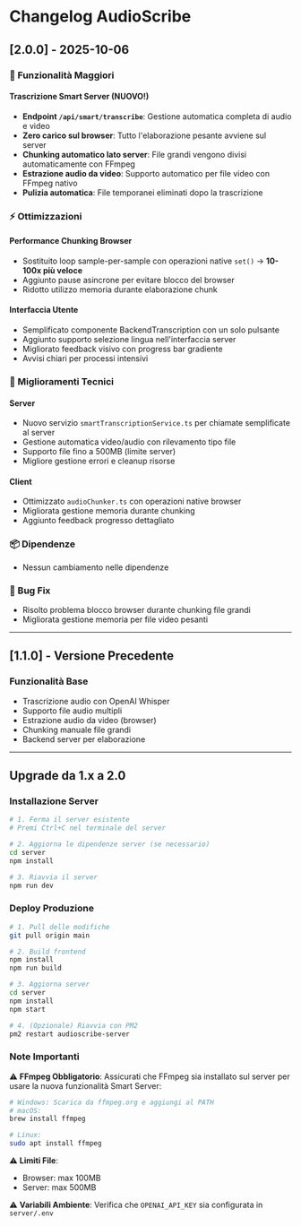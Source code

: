 # Changelog AudioScribe

## [2.0.0] - 2025-10-06

### 🚀 Funzionalità Maggiori

#### Trascrizione Smart Server (NUOVO!)
- **Endpoint `/api/smart/transcribe`**: Gestione automatica completa di audio e video
- **Zero carico sul browser**: Tutto l'elaborazione pesante avviene sul server
- **Chunking automatico lato server**: File grandi vengono divisi automaticamente con FFmpeg
- **Estrazione audio da video**: Supporto automatico per file video con FFmpeg nativo
- **Pulizia automatica**: File temporanei eliminati dopo la trascrizione

### ⚡ Ottimizzazioni

#### Performance Chunking Browser
- Sostituito loop sample-per-sample con operazioni native `set()` → **10-100x più veloce**
- Aggiunto pause asincrone per evitare blocco del browser
- Ridotto utilizzo memoria durante elaborazione chunk

#### Interfaccia Utente
- Semplificato componente BackendTranscription con un solo pulsante
- Aggiunto supporto selezione lingua nell'interfaccia server
- Migliorato feedback visivo con progress bar gradiente
- Avvisi chiari per processi intensivi

### 🔧 Miglioramenti Tecnici

#### Server
- Nuovo servizio `smartTranscriptionService.ts` per chiamate semplificate al server
- Gestione automatica video/audio con rilevamento tipo file
- Supporto file fino a 500MB (limite server)
- Migliore gestione errori e cleanup risorse

#### Client
- Ottimizzato `audioChunker.ts` con operazioni native browser
- Migliorata gestione memoria durante chunking
- Aggiunto feedback progresso dettagliato

### 📦 Dipendenze
- Nessun cambiamento nelle dipendenze

### 🐛 Bug Fix
- Risolto problema blocco browser durante chunking file grandi
- Migliorata gestione memoria per file video pesanti

---

## [1.1.0] - Versione Precedente

### Funzionalità Base
- Trascrizione audio con OpenAI Whisper
- Supporto file audio multipli
- Estrazione audio da video (browser)
- Chunking manuale file grandi
- Backend server per elaborazione

---

## Upgrade da 1.x a 2.0

### Installazione Server

```bash
# 1. Ferma il server esistente
# Premi Ctrl+C nel terminale del server

# 2. Aggiorna le dipendenze server (se necessario)
cd server
npm install

# 3. Riavvia il server
npm run dev
```

### Deploy Produzione

```bash
# 1. Pull delle modifiche
git pull origin main

# 2. Build frontend
npm install
npm run build

# 3. Aggiorna server
cd server
npm install
npm start

# 4. (Opzionale) Riavvia con PM2
pm2 restart audioscribe-server
```

### Note Importanti

⚠️ **FFmpeg Obbligatorio**: Assicurati che FFmpeg sia installato sul server per usare la nuova funzionalità Smart Server:

```bash
# Windows: Scarica da ffmpeg.org e aggiungi al PATH
# macOS:
brew install ffmpeg

# Linux:
sudo apt install ffmpeg
```

⚠️ **Limiti File**:
- Browser: max 100MB
- Server: max 500MB

⚠️ **Variabili Ambiente**: Verifica che `OPENAI_API_KEY` sia configurata in `server/.env`
